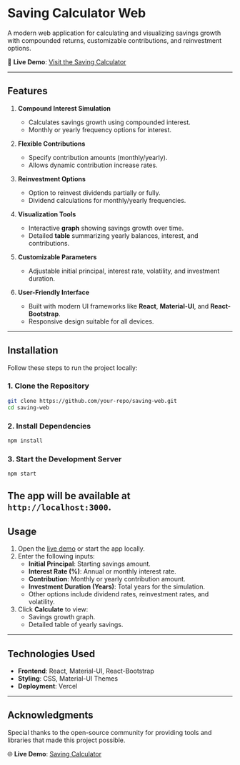 # **Saving Calculator Web**

A modern web application for calculating and visualizing savings growth with compounded returns, customizable contributions, and reinvestment options.

🌟 **Live Demo**: [Visit the Saving Calculator](https://saving-calculator-omega.vercel.app/)

---

## **Features**

1. **Compound Interest Simulation**
    - Calculates savings growth using compounded interest.
    - Monthly or yearly frequency options for interest.

2. **Flexible Contributions**
    - Specify contribution amounts (monthly/yearly).
    - Allows dynamic contribution increase rates.

3. **Reinvestment Options**
    - Option to reinvest dividends partially or fully.
    - Dividend calculations for monthly/yearly frequencies.

4. **Visualization Tools**
    - Interactive **graph** showing savings growth over time.
    - Detailed **table** summarizing yearly balances, interest, and contributions.

5. **Customizable Parameters**
    - Adjustable initial principal, interest rate, volatility, and investment duration.

6. **User-Friendly Interface**
    - Built with modern UI frameworks like **React**, **Material-UI**, and **React-Bootstrap**.
    - Responsive design suitable for all devices.

---

## **Installation**

Follow these steps to run the project locally:

### 1. Clone the Repository
```bash
git clone https://github.com/your-repo/saving-web.git
cd saving-web
```

### 2. Install Dependencies
```bash
npm install
```

### 3. Start the Development Server
```bash
npm start
```
The app will be available at `http://localhost:3000`.
---

## **Usage**
1. Open the [live demo](https://saving-calculator-omega.vercel.app/) or start the app locally.
2. Enter the following inputs:
    - **Initial Principal**: Starting savings amount.
    - **Interest Rate (%)**: Annual or monthly interest rate.
    - **Contribution**: Monthly or yearly contribution amount.
    - **Investment Duration (Years)**: Total years for the simulation.
    - Other options include dividend rates, reinvestment rates, and volatility.
3. Click **Calculate** to view:
    - Savings growth graph.
    - Detailed table of yearly savings.
---

## **Technologies Used**

- **Frontend**: React, Material-UI, React-Bootstrap
- **Styling**: CSS, Material-UI Themes
- **Deployment**: Vercel

---



## **Acknowledgments**

Special thanks to the open-source community for providing tools and libraries that made this project possible.

🌐 **Live Demo**: [Saving Calculator](https://saving-calculator-omega.vercel.app/)